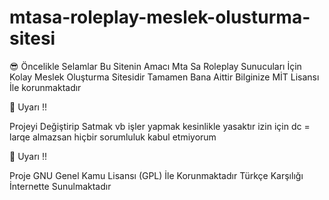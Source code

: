 # mtasa-roleplay-meslek-olusturma-sitesi

😎 Öncelikle Selamlar Bu Sitenin Amacı Mta Sa Roleplay Sunucuları İçin Kolay Meslek Oluşturma Sitesidir Tamamen Bana Aittir Bilginize MİT Lisansı İle korunmaktadır 

📢 Uyarı !! 

Projeyi Değiştirip Satmak vb işler yapmak kesinlikle yasaktır izin için dc = larqe
almazsan hiçbir sorumluluk kabul etmiyorum

📢 Uyarı !! 

Proje GNU Genel Kamu Lisansı (GPL) İle Korunmaktadır Türkçe Karşılığı İnternette Sunulmaktadır
